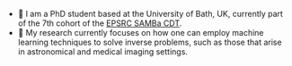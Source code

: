 - 🛁 I am a PhD student based at the University of Bath, UK, currently part of the 7th cohort of the [EPSRC SAMBa CDT](https://samba.ac.uk/). 
- 🔭 My research currently focuses on how one can employ machine learning techniques to solve inverse problems, such as those that arise in astronomical and medical imaging settings.


<!--
**s-j-scott/s-j-scott** is a ✨ _special_ ✨ repository because its `README.md` (this file) appears on your GitHub profile.

Here are some ideas to get you started:

- 🔭 I’m currently working on ...
- 🌱 I’m currently learning ...
- 👯 I’m looking to collaborate on ...
- 🤔 I’m looking for help with ...
- 💬 Ask me about ...
- 📫 How to reach me: ...
- 😄 Pronouns: ...
- ⚡ Fun fact: ...
--->
